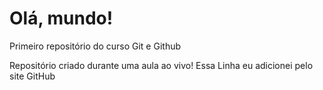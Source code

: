 # Olá, mundo!
 Primeiro repositório do curso Git e Github

 Repositório criado durante uma aula ao vivo!
 Essa Linha eu adicionei pelo site GitHub
